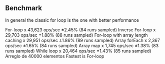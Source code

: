 ## Benchmark

In general the classic for loop is the one with better performance

For-loop x 43,623 ops/sec ±2.45% (84 runs sampled)
Inverse For-loop x 29,703 ops/sec ±1.88% (88 runs sampled)
For-loop with array length caching x 29,951 ops/sec ±1.86% (89 runs sampled)
Array forEach x 2,367 ops/sec ±1.65% (84 runs sampled)
Array map x 1,745 ops/sec ±1.38% (83 runs sampled)
While loop x 20,464 ops/sec ±1.43% (85 runs sampled)
Arreglo de 40000 elementos
Fastest is For-loop
